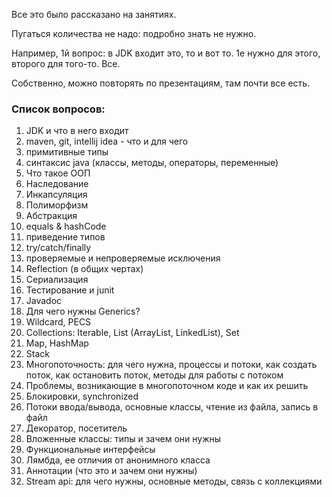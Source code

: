 Все это было рассказано на занятиях.

Пугаться количества не надо: подробно знать не нужно. 

Например, 1й вопрос: в JDK входит это, то и вот то. 1е нужно для этого, второго для того-то. Все.

Собственно, можно повторять по презентациям, там почти все есть.

### Список вопросов:
1. JDK и что в него входит
2. maven, git, intellij idea - что и для чего
3. примитивные типы
4. синтаксис java (классы, методы, операторы, переменные)
5. Что такое ООП
6. Наследование
7. Инкапсуляция
8. Полиморфизм
9. Абстракция
10. equals & hashCode
11. приведение типов
12. try/catch/finally
13. проверяемые и непроверяемые исключения
14. Reflection (в общих чертах)
15. Сериализация
16. Тестирование и junit
17. Javadoc
18. Для чего нужны Generics?
19. Wildcard, PECS
20. Collections: Iterable, List (ArrayList, LinkedList), Set
21. Map, HashMap
22. Stack
23. Многопоточность: для чего нужна, процессы и потоки, как создать поток, как остановить поток, методы для работы с потоком
24. Проблемы, возникающие в многопоточном коде и как их решить
25. Блокировки, synchronized
26. Потоки ввода/вывода, основные классы, чтение из файла, запись в файл
27. Декоратор, посетитель
28. Вложенные классы: типы и зачем они нужны
29. Функциональные интерфейсы
30. Лямбда, ее отличия от анонимного класса
31. Аннотации (что это и зачем они нужны)
32. Stream api: для чего нужны, основные методы, связь с коллекциями
